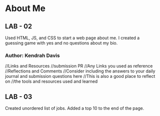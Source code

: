# About Me

## LAB - 02

Used HTML, JS, and CSS to start a web page about me. I created a guessing game with yes and no questions about my bio.

### Author: Kendrah Davis
//Links and Resources
//submission PR
//Any Links you used as reference
//Reflections and Comments
//Consider including the answers to your daily journal and submission questions here
//This is also a good place to reflect on //the tools and resources used and learned


## LAB - 03

Created unordered list of jobs. Added a top 10 to the end of the page.
